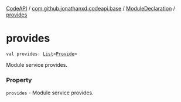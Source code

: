 [CodeAPI](../../index.md) / [com.github.jonathanxd.codeapi.base](../index.md) / [ModuleDeclaration](index.md) / [provides](.)

# provides

`val provides: `[`List`](https://kotlinlang.org/api/latest/jvm/stdlib/kotlin.collections/-list/index.html)`<`[`Provide`](../-provide/index.md)`>`

Module service provides.

### Property

`provides` - Module service provides.
